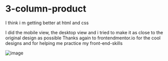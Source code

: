 # 3-column-product
I think i m getting better at html and css 

I did the mobile view, the desktop view and i tried to make it as close to the original design as possible 
Thanks again to frontendmentor.io for the cool designs and for helping me practice my front-end-skills 

![image](https://github.com/HamzaMasmoudi/3-column-product/assets/62155012/c96dcd62-744d-48d1-b9f0-83b11ae90a59)
